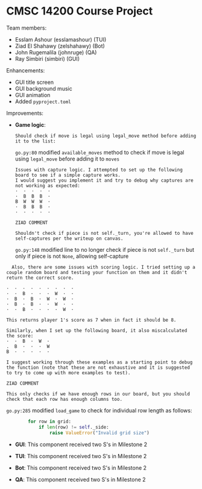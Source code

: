# CMSC 14200 Course Project

Team members:
- Esslam Ashour (esslamashour) (TUI)
- Ziad El Shahawy (zelshahawy) (Bot)
- John Rugemalila (johnruge) (QA)
- Ray Simbiri (simbiri) (GUI)

Enhancements:
- GUI title screen
- GUI background music
- GUI animation
- Added `pyproject.toml`

Improvements:
* **Game logic**:

  ```
  Should check if move is legal using legal_move method before adding it to the list:
  ```
  
  ``go.py:80`` modified ``available_moves`` method to check if move is legal using ``legal_move`` before adding it to ``moves``


  ```
  Issues with capture logic. I attempted to set up the following board to see if a simple capture works.
  I would suggest you implement it and try to debug why captures are not working as expected:
  ·  ·  ·  ·  ·
  ·  B  B  B  ·
  B  W  W  W  ·
  ·  B  B  B  ·
  ·  ·  ·  ·  ·
  ```

  ``ZIAD COMMENT``

  ```
  Shouldn't check if piece is not self._turn, you're allowed to have self-captures per the writeup on canvas.
  ```

  ``go.py:148`` modified line to no longer check if piece is not `self._turn` but only if piece is not `None`, allowing self-capture

```
  Also, there are some issues with scoring logic. I tried setting up a couple random board and testing your function on them and it didn't return the correct score. 

·  ·  ·  ·  ·  ·  ·  ·  ·
·  ·  B  ·  ·  ·  W  ·  ·
·  B  ·  B  ·  W  ·  W  ·
·  B  ·  B  ·  ·  W  ·  ·
·  ·  B  ·  ·  ·  ·  W  ·

This returns player 1's score as 7 when in fact it should be 8. 

Similarly, when I set up the following board, it also miscalculated the score:
·  ·  B  ·  W  ·
.  B  ·  ·  ·  W
B  ·  ·  ·  ·  ·

I suggest working through these examples as a starting point to debug the function (note that these are not exhaustive and it is suggested to try to come up with more examples to test).
```

``ZIAD COMMENT``

```
This only checks if we have enough rows in our board, but you should check that each row has enough columns too.
```

``go.py:285`` modified `load_game` to check for individual row length as follows:
```python
        for row in grid:
            if len(row) != self._side:
                raise ValueError("Invalid grid size")
```
  

* **GUI**:
  This component received two S's in Milestone 2
  
* **TUI**:
  This component received two S's in Milestone 2

* **Bot**:
  This component received two S's in Milestone 2

* **QA**:
  This component received two S's in Milestone 2
